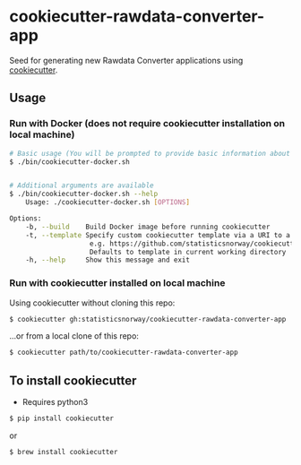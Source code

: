 # cookiecutter-rawdata-converter-app

Seed for generating new Rawdata Converter applications using [cookiecutter](https://cookiecutter.readthedocs.io/en/1.7.2/).

## Usage

### Run with Docker (does not require cookiecutter installation on local machine)

```sh
# Basic usage (You will be prompted to provide basic information about your application)
$ ./bin/cookiecutter-docker.sh


# Additional arguments are available
$ ./bin/cookiecutter-docker.sh --help
    Usage: ./cookiecutter-docker.sh [OPTIONS]

Options:
    -b, --build    Build Docker image before running cookiecutter
    -t, --template Specify custom cookiecutter template via a URI to a git repo
                    e.g. https://github.com/statisticsnorway/cookiecutter-rawdata-converter-app.git
                    Defaults to template in current working directory
    -h, --help     Show this message and exit
```

### Run with cookiecutter installed on local machine

Using cookiecutter without cloning this repo:

```sh
$ cookiecutter gh:statisticsnorway/cookiecutter-rawdata-converter-app
```

...or from a local clone of this repo:

```sh
$ cookiecutter path/to/cookiecutter-rawdata-converter-app
```


## To install cookiecutter

* Requires python3

```sh
$ pip install cookiecutter
```
or
```
$ brew install cookiecutter
```

